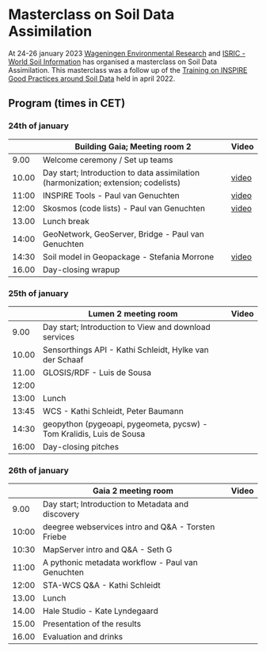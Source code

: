 # Masterclass on Soil Data Assimilation

At 24-26 january 2023 [Wageningen Environmental Research](https://www.wur.nl/en/research-results/research-institutes/environmental-research.htm) and
[ISRIC - World Soil Information](https://www.isric.org) has organised a masterclass on Soil Data Assimilation. This masterclass was a follow up of 
the [Training on INSPIRE Good Practices around Soil Data](./edition-2022.md) held in april 2022.

## Program (times in CET)

### 24th of january

|  | Building Gaia; Meeting room 2 | Video | 
| --- | --- | --- |
| 9.00 | Welcome ceremony / Set up teams |  |
| 10.00 | Day start; Introduction to data assimilation (harmonization; extension; codelists) | [video](https://wur.yuja.com/V/Video?v=430847&node=1937918&a=83533229&autoplay=1) | 
| 11:00 | INSPIRE Tools - Paul van Genuchten | [video](https://wur.yuja.com/V/Video?v=430878&node=1938063&a=187273784&autoplay=1) |
| 12:00 | Skosmos (code lists) - Paul van Genuchten | [video](https://wur.yuja.com/V/Video?v=430881&node=1938074&a=143339043&autoplay=1) | 
| 13.00 | Lunch break |  |
| 14:00 | GeoNetwork, GeoServer, Bridge - Paul van Genuchten |  | 
| 14:30 | Soil model in Geopackage - Stefania Morrone  | [video](https://wur.yuja.com/V/Video?v=430869&node=1938006&a=184498297&autoplay=1) | 
| 16.00 | Day-closing wrapup |  |
 
### 25th of january

| | Lumen 2 meeting room |Video | 
| --- | --- | --- |
| 9.00 | Day start; Introduction to View and download services | | 
| 10.00 | Sensorthings API - Kathi Schleidt, Hylke van der Schaaf | | 
| 11.00 | GLOSIS/RDF - Luis de Sousa |  | 
| 12:00 | | |
| 13:00 | Lunch | |
| 13:45 | WCS - Kathi Schleidt, Peter Baumann | |
| 14:30 | geopython (pygeoapi, pygeometa, pycsw) - Tom Kralidis, Luis de Sousa |   | 
| 16:00 | Day-closing pitches |  | 

### 26th of january
         
| | Gaia 2 meeting room | Video | 
| --- | --- | ---|
| 9.00 | Day start; Introduction to Metadata and discovery |  | 
| 10:00 | deegree webservices intro and Q&A - Torsten Friebe |  | 
| 10:30 | MapServer intro and Q&A - Seth G |  | 
| 11:00 | A pythonic metadata workflow - Paul van Genuchten |   |
| 12:00 | STA-WCS Q&A - Kathi Schleidt | | 
| 13.00 | Lunch | |
| 14.00 | Hale Studio - Kate Lyndegaard |  | 
| 15.00 | Presentation of the results |  | 
| 16.00 | Evaluation and drinks |  | 


